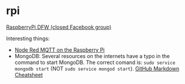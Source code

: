 # rpi

[RaspberryPi DFW (closed Facebook group)](https://www.facebook.com/groups/RaspberryPiDFW/ "Some friend of mine")


Interesting things:

* [Node Red MQTT on the Raspberry Pi](https://www.youtube.com/watch?v=WxUTYzxIDns "Excellent introduction to Node-Red!")
* MongoDB: Several resources on the internets have a typo in the command to start MongoDB. The correct comand is: `sudo service mongodb start` (NOT `sudo service mongod start`).
[GitHub Markdown Cheatsheet](https://github.com/adam-p/markdown-here/wiki/Markdown-Cheatsheet)
